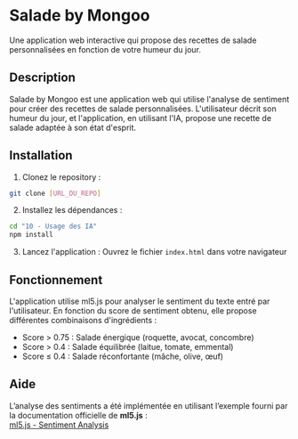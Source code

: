 # Salade by Mongoo

Une application web interactive qui propose des recettes de salade personnalisées en fonction de votre humeur du jour.

## Description

Salade by Mongoo est une application web qui utilise l'analyse de sentiment pour créer des recettes de salade personnalisées. L'utilisateur décrit son humeur du jour, et l'application, en utilisant l'IA, propose une recette de salade adaptée à son état d'esprit.

## Installation

1. Clonez le repository :

```bash
git clone [URL_DU_REPO]
```

2. Installez les dépendances :

```bash
cd "10 - Usage des IA"
npm install
```

3. Lancez l'application :
   Ouvrez le fichier `index.html` dans votre navigateur

## Fonctionnement

L'application utilise ml5.js pour analyser le sentiment du texte entré par l'utilisateur. En fonction du score de sentiment obtenu, elle propose différentes combinaisons d'ingrédients :

- Score > 0.75 : Salade énergique (roquette, avocat, concombre)
- Score > 0.4 : Salade équilibrée (laitue, tomate, emmental)
- Score ≤ 0.4 : Salade réconfortante (mâche, olive, œuf)

## Aide

L’analyse des sentiments a été implémentée en utilisant l’exemple fourni par la documentation officielle de **ml5.js** :  
[ml5.js - Sentiment Analysis](https://docs.ml5js.org/#/reference/sentiment)
